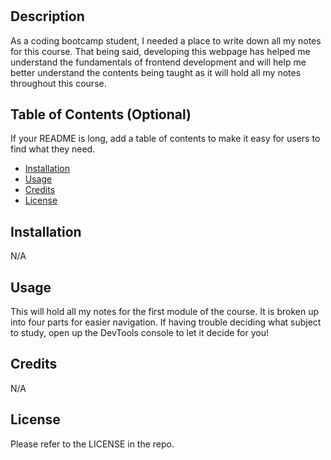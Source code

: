 # <PreWork-Study-Guide>

## Description

As a coding bootcamp student, I needed a place to write down all my notes for this course. That being said, developing this webpage has helped me understand the fundamentals of frontend development and will help me better understand the contents being taught as it will hold all my notes throughout this course.

## Table of Contents (Optional)

If your README is long, add a table of contents to make it easy for users to find what they need.

- [Installation](#installation)
- [Usage](#usage)
- [Credits](#credits)
- [License](#license)

## Installation

N/A

## Usage

This will hold all my notes for the first module of the course. It is broken up into four parts for easier navigation. If having trouble deciding what subject to study, open up the DevTools console to let it decide for you!

## Credits

N/A

## License

Please refer to the LICENSE in the repo.
